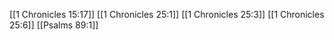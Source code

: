 [[1 Chronicles 15:17]]
[[1 Chronicles 25:1]]
[[1 Chronicles 25:3]]
[[1 Chronicles 25:6]]
[[Psalms 89:1]]
